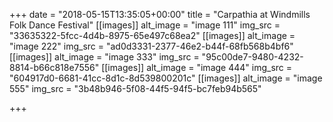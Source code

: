 +++
date = "2018-05-15T13:35:05+00:00"
title = "Carpathia at Windmills Folk Dance Festival"
[[images]]
alt_image = "image 111"
img_src = "33635322-5fcc-4d4b-8975-65e497c68ea2"
[[images]]
alt_image = "image 222"
img_src = "ad0d3331-2377-46e2-b44f-68fb568b4bf6"
[[images]]
alt_image = "image 333"
img_src = "95c00de7-9480-4232-8814-b66c818e7556"
[[images]]
alt_image = "image 444"
img_src = "604917d0-6681-41cc-8d1c-8d539800201c"
[[images]]
alt_image = "image 555"
img_src = "3b48b946-5f08-44f5-94f5-bc7feb94b565"

+++
